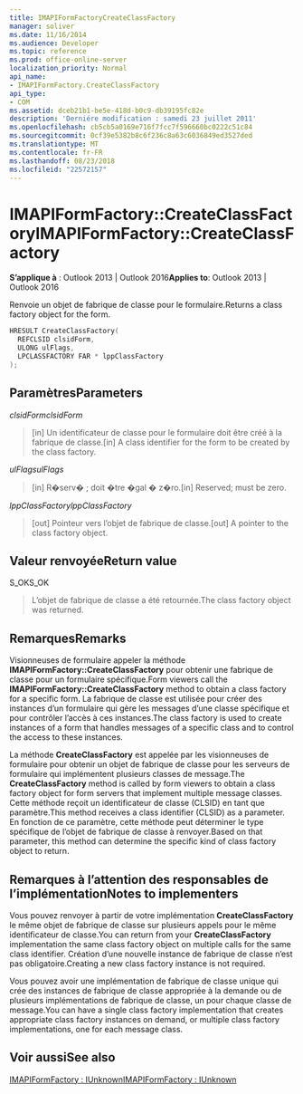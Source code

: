 ```yaml
---
title: IMAPIFormFactoryCreateClassFactory
manager: soliver
ms.date: 11/16/2014
ms.audience: Developer
ms.topic: reference
ms.prod: office-online-server
localization_priority: Normal
api_name:
- IMAPIFormFactory.CreateClassFactory
api_type:
- COM
ms.assetid: dceb21b1-be5e-418d-b0c9-db39195fc82e
description: 'Derniére modification : samedi 23 juillet 2011'
ms.openlocfilehash: cb5cb5a0169e716f7fcc7f596660bc0222c51c84
ms.sourcegitcommit: 0cf39e5382b8c6f236c8a63c6036849ed3527ded
ms.translationtype: MT
ms.contentlocale: fr-FR
ms.lasthandoff: 08/23/2018
ms.locfileid: "22572157"
---
```

# <a name="imapiformfactorycreateclassfactory"></a><span data-ttu-id="0d3d8-103">IMAPIFormFactory::CreateClassFactory</span><span class="sxs-lookup"><span data-stu-id="0d3d8-103">IMAPIFormFactory::CreateClassFactory</span></span>

  
  
<span data-ttu-id="0d3d8-104">**S’applique à** : Outlook 2013 | Outlook 2016</span><span class="sxs-lookup"><span data-stu-id="0d3d8-104">**Applies to**: Outlook 2013 | Outlook 2016</span></span> 
  
<span data-ttu-id="0d3d8-105">Renvoie un objet de fabrique de classe pour le formulaire.</span><span class="sxs-lookup"><span data-stu-id="0d3d8-105">Returns a class factory object for the form.</span></span>
  
```cpp
HRESULT CreateClassFactory(
  REFCLSID clsidForm,
  ULONG ulFlags,
  LPCLASSFACTORY FAR * lppClassFactory
);
```

## <a name="parameters"></a><span data-ttu-id="0d3d8-106">Paramètres</span><span class="sxs-lookup"><span data-stu-id="0d3d8-106">Parameters</span></span>

 <span data-ttu-id="0d3d8-107">_clsidForm_</span><span class="sxs-lookup"><span data-stu-id="0d3d8-107">_clsidForm_</span></span>
  
> <span data-ttu-id="0d3d8-108">[in] Un identificateur de classe pour le formulaire doit être créé à la fabrique de classe.</span><span class="sxs-lookup"><span data-stu-id="0d3d8-108">[in] A class identifier for the form to be created by the class factory.</span></span>
    
 <span data-ttu-id="0d3d8-109">_ulFlags_</span><span class="sxs-lookup"><span data-stu-id="0d3d8-109">_ulFlags_</span></span>
  
> <span data-ttu-id="0d3d8-110">[in] R�serv� ; doit �tre �gal � z�ro.</span><span class="sxs-lookup"><span data-stu-id="0d3d8-110">[in] Reserved; must be zero.</span></span>
    
 <span data-ttu-id="0d3d8-111">_lppClassFactory_</span><span class="sxs-lookup"><span data-stu-id="0d3d8-111">_lppClassFactory_</span></span>
  
> <span data-ttu-id="0d3d8-112">[out] Pointeur vers l’objet de fabrique de classe.</span><span class="sxs-lookup"><span data-stu-id="0d3d8-112">[out] A pointer to the class factory object.</span></span>
    
## <a name="return-value"></a><span data-ttu-id="0d3d8-113">Valeur renvoyée</span><span class="sxs-lookup"><span data-stu-id="0d3d8-113">Return value</span></span>

<span data-ttu-id="0d3d8-114">S_OK</span><span class="sxs-lookup"><span data-stu-id="0d3d8-114">S_OK</span></span> 
  
> <span data-ttu-id="0d3d8-115">L’objet de fabrique de classe a été retournée.</span><span class="sxs-lookup"><span data-stu-id="0d3d8-115">The class factory object was returned.</span></span>
    
## <a name="remarks"></a><span data-ttu-id="0d3d8-116">Remarques</span><span class="sxs-lookup"><span data-stu-id="0d3d8-116">Remarks</span></span>

<span data-ttu-id="0d3d8-117">Visionneuses de formulaire appeler la méthode **IMAPIFormFactory::CreateClassFactory** pour obtenir une fabrique de classe pour un formulaire spécifique.</span><span class="sxs-lookup"><span data-stu-id="0d3d8-117">Form viewers call the **IMAPIFormFactory::CreateClassFactory** method to obtain a class factory for a specific form.</span></span> <span data-ttu-id="0d3d8-118">La fabrique de classe est utilisée pour créer des instances d’un formulaire qui gère les messages d’une classe spécifique et pour contrôler l’accès à ces instances.</span><span class="sxs-lookup"><span data-stu-id="0d3d8-118">The class factory is used to create instances of a form that handles messages of a specific class and to control the access to these instances.</span></span> 
  
<span data-ttu-id="0d3d8-119">La méthode **CreateClassFactory** est appelée par les visionneuses de formulaire pour obtenir un objet de fabrique de classe pour les serveurs de formulaire qui implémentent plusieurs classes de message.</span><span class="sxs-lookup"><span data-stu-id="0d3d8-119">The **CreateClassFactory** method is called by form viewers to obtain a class factory object for form servers that implement multiple message classes.</span></span> <span data-ttu-id="0d3d8-120">Cette méthode reçoit un identificateur de classe (CLSID) en tant que paramètre.</span><span class="sxs-lookup"><span data-stu-id="0d3d8-120">This method receives a class identifier (CLSID) as a parameter.</span></span> <span data-ttu-id="0d3d8-121">En fonction de ce paramètre, cette méthode peut déterminer le type spécifique de l’objet de fabrique de classe à renvoyer.</span><span class="sxs-lookup"><span data-stu-id="0d3d8-121">Based on that parameter, this method can determine the specific kind of class factory object to return.</span></span> 
  
## <a name="notes-to-implementers"></a><span data-ttu-id="0d3d8-122">Remarques à l’attention des responsables de l’implémentation</span><span class="sxs-lookup"><span data-stu-id="0d3d8-122">Notes to implementers</span></span>

<span data-ttu-id="0d3d8-123">Vous pouvez renvoyer à partir de votre implémentation **CreateClassFactory** le même objet de fabrique de classe sur plusieurs appels pour le même identificateur de classe.</span><span class="sxs-lookup"><span data-stu-id="0d3d8-123">You can return from your **CreateClassFactory** implementation the same class factory object on multiple calls for the same class identifier.</span></span> <span data-ttu-id="0d3d8-124">Création d’une nouvelle instance de fabrique de classe n’est pas obligatoire.</span><span class="sxs-lookup"><span data-stu-id="0d3d8-124">Creating a new class factory instance is not required.</span></span> 
  
<span data-ttu-id="0d3d8-125">Vous pouvez avoir une implémentation de fabrique de classe unique qui crée des instances de fabrique de classe appropriée à la demande ou de plusieurs implémentations de fabrique de classe, un pour chaque classe de message.</span><span class="sxs-lookup"><span data-stu-id="0d3d8-125">You can have a single class factory implementation that creates appropriate class factory instances on demand, or multiple class factory implementations, one for each message class.</span></span>
  
## <a name="see-also"></a><span data-ttu-id="0d3d8-126">Voir aussi</span><span class="sxs-lookup"><span data-stu-id="0d3d8-126">See also</span></span>



[<span data-ttu-id="0d3d8-127">IMAPIFormFactory : IUnknown</span><span class="sxs-lookup"><span data-stu-id="0d3d8-127">IMAPIFormFactory : IUnknown</span></span>](imapiformfactoryiunknown.md)

